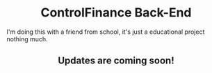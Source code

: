 <h1 align="center">ControlFinance Back-End</h1>
<p> I'm doing this with a friend from school, it's just a educational project nothing much.</p>
<h2 align="center">Updates are coming soon!</h2>
